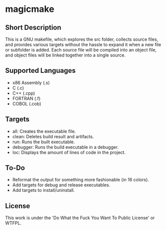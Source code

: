 # magicmake

## Short Description
This is a GNU makefile, which explores the src folder, collects source files,
and provides various targets without the hassle to expand it when a new file or
subfolder is added.
Each source file will be compiled into an object file, and object files will be
linked together into a single source.

## Supported Languages
* x86 Assembly (.s)
* C (.c)
* C++ (.cpp)
* FORTRAN (.f)
* COBOL (.cob)

## Targets
* all: Creates the executable file.
* clean: Deletes build result and artifacts.
* run: Runs the built executable.
* debugger: Runs the build executable in a debugger.
* loc: Displays the amount of lines of code in the project.

## To-Do
* Reformat the output for something more fashionable (in 16 colors).
* Add targets for debug and release executables.
* Add targets to install/uninstall.

## License
This work is under the 'Do What the Fuck You Want To Public License' or WTFPL.

